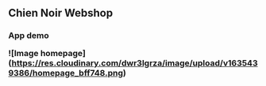 # <h2> Chien Noir Webshop

<h3> App demo

![Image homepage]
(https://res.cloudinary.com/dwr3lgrza/image/upload/v1635439386/homepage_bff748.png)
